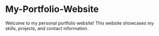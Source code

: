 # My-Portfolio-Website
Welcome to my personal portfolio website! This website showcases my skills, projects, and contact information.
